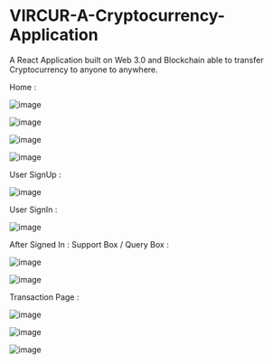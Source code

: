# VIRCUR-A-Cryptocurrency-Application
A React Application built on Web 3.0 and Blockchain able to transfer Cryptocurrency to anyone to anywhere. 


Home : 

![image](https://user-images.githubusercontent.com/95628601/211202576-3a7cd0d2-6f36-467c-bd0f-5352f444192c.png)


![image](https://user-images.githubusercontent.com/95628601/211202601-8685ec6c-2c5a-4b14-a8c7-ab2cd21263f1.png)


![image](https://user-images.githubusercontent.com/95628601/211202623-255db67a-aa27-465d-b8c0-1f2e77f69bb8.png)


![image](https://user-images.githubusercontent.com/95628601/211202642-fb8ace64-0091-4e9b-a67b-5e25535c11f4.png)



User SignUp :

![image](https://user-images.githubusercontent.com/95628601/211203027-fcb437a4-cada-46e4-8db3-ff7553cb3727.png)


User SignIn :

![image](https://user-images.githubusercontent.com/95628601/211203046-634de303-f359-4def-98c3-063754bc043b.png)


After Signed In : Support Box / Query Box :

![image](https://user-images.githubusercontent.com/95628601/211203075-3b5941ee-16cc-4311-ab4a-5098a468d61a.png)


![image](https://user-images.githubusercontent.com/95628601/211203092-81394809-7144-4cca-9913-67562bd68e9b.png)


Transaction Page :

![image](https://user-images.githubusercontent.com/95628601/211203127-8f7a07e4-1d51-4f3f-9561-1a35d04c55e9.png)


![image](https://user-images.githubusercontent.com/95628601/211203166-6154bd51-234f-42b5-91c7-042c2ffb2346.png)


![image](https://user-images.githubusercontent.com/95628601/211204317-24436f3d-bf9b-460d-bc5a-6323d5aa364e.png)
